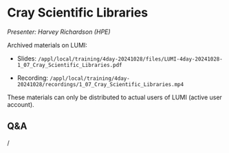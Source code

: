 # Cray Scientific Libraries

*Presenter: Harvey Richardson (HPE)*

<!--
Course materials will be provided during and after the course.
-->

<!--
Temporary location of materials (for the lifetime of the training project):

-   Slides: `/project/project_465001362/Slides/HPE/05_Libraries.pdf`
-->

Archived materials on LUMI:

-   Slides: `/appl/local/training/4day-20241028/files/LUMI-4day-20241028-1_07_Cray_Scientific_Libraries.pdf`

-   Recording: `/appl/local/training/4day-20241028/recordings/1_07_Cray_Scientific_Libraries.mp4`

These materials can only be distributed to actual users of LUMI (active user account).


## Q&A

/
